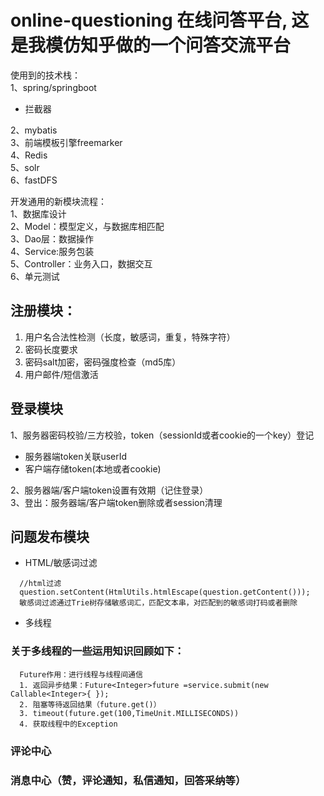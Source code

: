 # online-questioning  在线问答平台, 这是我模仿知乎做的一个问答交流平台

使用到的技术栈：  
1、spring/springboot  
* 拦截器

2、mybatis  
3、前端模板引擎freemarker  
4、Redis  
5、solr  
6、fastDFS  

开发通用的新模块流程：  
1、数据库设计  
2、Model：模型定义，与数据库相匹配  
3、Dao层：数据操作  
4、Service:服务包装  
5、Controller：业务入口，数据交互  
6、单元测试  

## 注册模块：  
1. 用户名合法性检测（长度，敏感词，重复，特殊字符）  
2. 密码长度要求  
3. 密码salt加密，密码强度检查（md5库）  
4. 用户邮件/短信激活  

## 登录模块
1、服务器密码校验/三方校验，token（sessionId或者cookie的一个key）登记  
* 服务器端token关联userId  
* 客户端存储token(本地或者cookie)  

2、服务器端/客户端token设置有效期（记住登录）  
3、登出：服务器端/客户端token删除或者session清理  

## 问题发布模块
* HTML/敏感词过滤
```
  //html过滤
  question.setContent(HtmlUtils.htmlEscape(question.getContent()));
  敏感词过滤通过Trie树存储敏感词汇，匹配文本串，对匹配到的敏感词打码或者删除
```
* 多线程

### 关于多线程的一些运用知识回顾如下：  
```
  Future作用：进行线程与线程间通信
  1. 返回异步结果：Future<Integer>future =service.submit(new Callable<Integer>{ });
  2. 阻塞等待返回结果（future.get()）
  3. timeout(future.get(100,TimeUnit.MILLISECONDS))
  4. 获取线程中的Exception
```

### 评论中心

### 消息中心（赞，评论通知，私信通知，回答采纳等）

